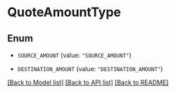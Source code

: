 # QuoteAmountType

## Enum


* `SOURCE_AMOUNT` (value: `"SOURCE_AMOUNT"`)

* `DESTINATION_AMOUNT` (value: `"DESTINATION_AMOUNT"`)


[[Back to Model list]](../README.md#documentation-for-models) [[Back to API list]](../README.md#documentation-for-api-endpoints) [[Back to README]](../README.md)


